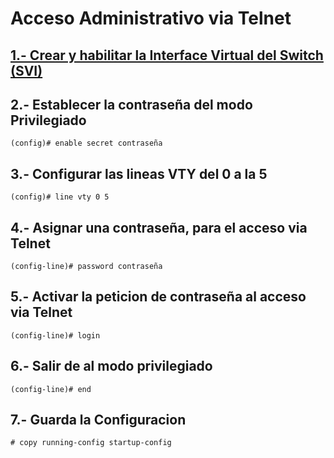 # Acceso Administrativo via Telnet 

## [1.- Crear y habilitar la Interface Virtual del Switch (SVI)](/Unidad_1/Creacion%20de%20SVI.md)

## 2.- Establecer la contraseña del modo Privilegiado

    (config)# enable secret contraseña

## 3.- Configurar las lineas **VTY** del  0 a la 5 

    (config)# line vty 0 5 

## 4.- Asignar una contraseña, para el acceso via Telnet

    (config-line)# password contraseña

## 5.- Activar la peticion de contraseña al acceso via Telnet

    (config-line)# login 

## 6.- Salir de al modo privilegiado

    (config-line)# end

## 7.- Guarda la Configuracion

    # copy running-config startup-config

